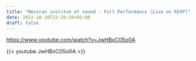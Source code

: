 ```yaml
---
title: "Mexican institue of sound - Full Performance (Live on KEXP)"
date: 2022-10-10T22:29:59+02:00
draft: false
---
```


https://www.youtube.com/watch?v=JwHBxC05o0A

{{< youtube JwHBxC05o0A >}}